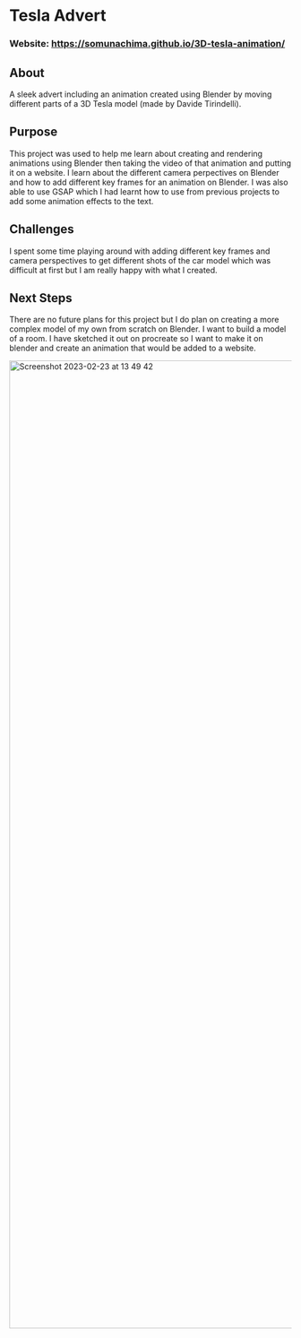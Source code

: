 # Tesla Advert
### Website: https://somunachima.github.io/3D-tesla-animation/

## About
A sleek advert including an animation created using Blender by moving different parts of a 3D Tesla model (made by Davide Tirindelli).

## Purpose
This project was used to help me learn about creating and rendering animations using Blender then taking the video of that animation and putting it on a website. I learn about the different camera perpectives on Blender and how to add different key frames for an animation on Blender. I was also able to use GSAP which I had learnt how to use from previous projects to add some animation effects to the text.

## Challenges
I spent some time playing around with adding different key frames and camera perspectives to get different shots of the car model which was difficult at first but I am really happy with what I created.

## Next Steps
There are no future plans for this project but I do plan on creating a more complex model of my own from scratch on Blender. I want to build a model of a room. I have sketched it out on procreate so I want to make it on blender and create an animation that would be added to a website.

<img width="1728" alt="Screenshot 2023-02-23 at 13 49 42" src="https://user-images.githubusercontent.com/114405652/224511132-5b3e58b6-fa58-4be0-ba57-511aaf6000a9.png">
